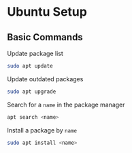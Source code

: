# Ubuntu Setup

## Basic Commands

Update package list

```sh
sudo apt update
```

Update outdated packages

```sh
sudo apt upgrade
```

Search for a `name` in the package manager

```sh
apt search <name>
```

Install a package by `name`

```sh
sudo apt install <name>
```
